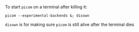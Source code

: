 To start `picom` on a terminal after killing it: 
```
picom --experimental-backends &; disown
```
`disown` is for making sure `picom` is still alive after the terminal dies